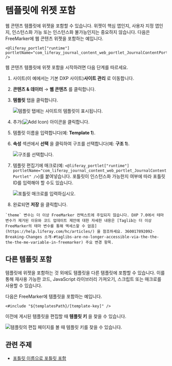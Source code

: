 # 템플릿에 위젯 포함

웹 콘텐츠 템플릿에 위젯을 포함할 수 있습니다. 위젯이 핵심 앱인지, 사용자 지정 앱인지, 인스턴스화 가능 또는 인스턴스화 불가능인지는 중요하지 않습니다. 다음은 FreeMarker에 웹 콘텐츠 위젯을 포함하는 예입니다.

```markup
<@liferay_portlet["runtime"] portletName="com_liferay_journal_content_web_portlet_JournalContentPortlet" />
```

웹 콘텐츠 템플릿에 위젯 포함을 시작하려면 다음 단계를 따르세요.

1. 사이트(이 예에서는 기본 DXP 사이트)**사이트 관리** 로 이동합니다.
1. **콘텐츠 & 데이터** &rarr; **웹 콘텐츠** 를 클릭합니다.
1. **템플릿** 탭을 클릭합니다.

    ![템플릿 탭에는 사이트의 템플릿이 표시됩니다.](./embedding-widgets-in-templates/images/01.png)

1. 추가(![Add Icon](../../../images/icon-add.png)) 아이콘을 클릭합니다.
1. 템플릿 이름을 입력합니다(예: **Template 1**).
1. **속성** 섹션에서 **선택** 을 클릭하여 구조를 선택합니다(예: **구조 1**).

    ![구조를 선택합니다.](./embedding-widgets-in-templates/images/02.png)

1. 템플릿 편집기에 매크로(예: `<@liferay_portlet["runtime"] portletName="com_liferay_journal_content_web_portlet_JournalContentPortlet" />`)를 붙여넣습니다. 포틀릿이 인스턴스화 가능한지 여부에 따라 포틀릿 ID를 입력해야 할 수도 있습니다.

    ![포틀릿 매크로를 입력하십시오.](./embedding-widgets-in-templates/images/03.png)

1. 완료되면 **저장** 을 클릭합니다.

```{important}
`theme` 변수는 더 이상 FreeMarker 컨텍스트에 주입되지 않습니다. DXP 7.0에서 테마 변수가 제거된 이유와 코드 업데이트 제안에 대한 자세한 내용은 [Taglib는 더 이상 FreeMarker의 테마 변수를 통해 액세스할 수 없음](https://help.liferay.com/hc/articles/) 을 참조하세요. 360017892092-Breaking-Changes 소개-#taglibs-are-no-longer-accessible-via-the-the-the-the-me-variable-in-freemarker) 주요 변경 항목.
```

## 다른 템플릿 포함

템플릿에 위젯을 포함하는 것 외에도 템플릿을 다른 템플릿에 포함할 수 있습니다. 이를 통해 재사용 가능한 코드, JavaScript 라이브러리 가져오기, 스크립트 또는 매크로를 사용할 수 있습니다.

다음은 FreeMarker에 템플릿을 포함하는 예입니다.

```markup
<#include "${templatesPath}/[template-key]" />
```

이전에 게시된 템플릿을 편집할 때 **템플릿 키** 을 찾을 수 있습니다.

![템플릿의 편집 페이지를 볼 때 템플릿 키를 찾을 수 있습니다.](./embedding-widgets-in-templates/images/04.png)

## 관련 주제

* [포틀릿 이름으로 포틀릿 포함](https://help.liferay.com/hc/articles/360028746512-Embedding-a-Portlet-by-Portlet-Name)
